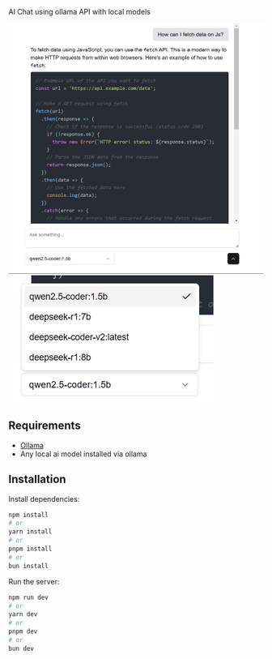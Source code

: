 AI Chat using ollama API with local models

![alt text](image.png)
![alt text](image-1.png)

## Requirements

- [Ollama]('https://ollama.com/')
- Any local ai model installed via ollama

## Installation

Install dependencies:
```bash
npm install
# or
yarn install
# or
pnpm install
# or
bun install
```

Run the server:
``` bash
npm run dev
# or
yarn dev
# or
pnpm dev
# or
bun dev	   
```
